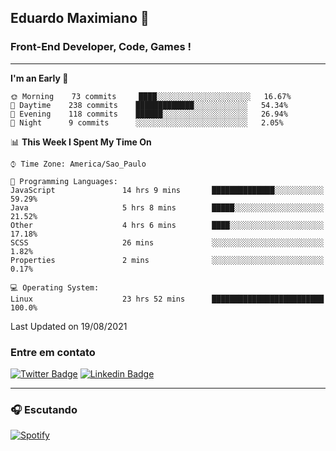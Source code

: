 ## Eduardo Maximiano 👋

### Front-End Developer, Code, Games !

---

<!--START_SECTION:waka-->
**I'm an Early 🐤** 

```text
🌞 Morning    73 commits     ████░░░░░░░░░░░░░░░░░░░░░   16.67% 
🌆 Daytime    238 commits    █████████████░░░░░░░░░░░░   54.34% 
🌃 Evening    118 commits    ██████░░░░░░░░░░░░░░░░░░░   26.94% 
🌙 Night      9 commits      ░░░░░░░░░░░░░░░░░░░░░░░░░   2.05%

```


📊 **This Week I Spent My Time On** 

```text
⌚︎ Time Zone: America/Sao_Paulo

💬 Programming Languages: 
JavaScript               14 hrs 9 mins       ██████████████░░░░░░░░░░░   59.29% 
Java                     5 hrs 8 mins        █████░░░░░░░░░░░░░░░░░░░░   21.52% 
Other                    4 hrs 6 mins        ████░░░░░░░░░░░░░░░░░░░░░   17.18% 
SCSS                     26 mins             ░░░░░░░░░░░░░░░░░░░░░░░░░   1.82% 
Properties               2 mins              ░░░░░░░░░░░░░░░░░░░░░░░░░   0.17%

💻 Operating System: 
Linux                    23 hrs 52 mins      █████████████████████████   100.0%

```


 Last Updated on 19/08/2021
<!--END_SECTION:waka-->

### Entre em contato

[![Twitter Badge](https://img.shields.io/badge/-@edmaxi-1ca0f1?style=flat-square&labelColor=1ca0f1&logo=twitter&logoColor=white&link=https://twitter.com/edmaxi)](https://twitter.com/edmaxi)
[![Linkedin Badge](https://img.shields.io/badge/-Eduardo_Maximiano-0077B5?style=flat-square&logo=Linkedin&logoColor=white&link=https://www.linkedin.com/in/maximiano-eduardo)](https://www.linkedin.com/in/maximiano-eduardo)

---

### 🎧 Escutando
[![Spotify](https://novatorem-sandy.vercel.app/api/spotify)](https://open.spotify.com/user/comgigo)
